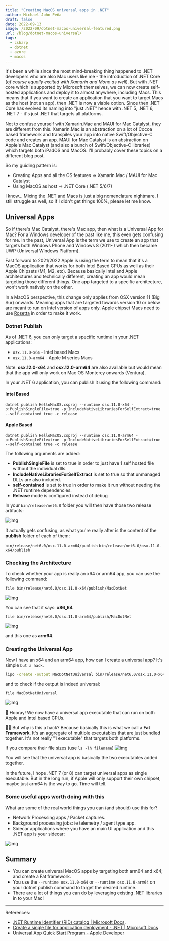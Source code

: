 ```yaml
---
title: "Creating MacOS universal apps in .NET"
author: Michael John Peña
draft: false
date: 2022-09-13
image: /2022/09/dotnet-macos-universal-featured.png
url: /blog/dotnet-macos-universal/
tags:
  - csharp
  - dotnet
  - azure
  - macos
---
```


It's been a while since the most mind-breaking thing happened to .NET developers who are also Mac users like me - the introduction of .NET Core (_of course equally excited with Xamarin and Mono as well_). But with .NET core which is supported by Microsoft themselves, we can now create self-hosted applications and deploy it to almost anywhere, including Macs. This means that if you want to create an application that you want to target Macs as the host (not an app), then .NET is now a viable option. Since then .NET Core has evolved its naming into "just .NET" hence with .NET 5, .NET 6, .NET 7 - it's just .NET that targets all platforms.

Not to confuse yourself with Xamarin.Mac and MAUI for Mac Catalyst, they are different from this. Xamarin.Mac is an abstraction on a lot of Cocoa based framework and transpiles your app into native Swift/Objective-C code and creates an app. MAUI for Mac Catalyst is an abstraction on Apple's Mac Catalyst (and also a bunch of Swift/Objective-C libraries) which targets both iPadOS and MacOS. I'll probably cover these topics on a different blog post.

So my guiding pattern is:

- Creating Apps and all the OS features => Xamarin.Mac / MAUI for Mac Catalyst
- Using MacOS as host => .NET Core (.NET 5/6/7)

I know... Mixing the .NET and Macs is just a big nomenclature nightmare. I still struggle as well, so if I didn't get things 100%, please let me know.

## Universal Apps

So if there's Mac Catalyst, there's Mac app, then what is a Universal App for Mac? For a Windows developer of the past like me, this even gets confusing for me. In the past, Universal App is the term we use to create an app that targets both Windows Phone and Windows 8 (2011~) which then became UWP (Universal Windows Platform).

Fast forward to 2021/2022 Apple is using the term to mean that it's a MacOS application that works for both Intel Based CPUs as well as their Apple Chipsets (M1, M2, etc). Because basically Intel and Apple architectures and technically different, creating an app would mean targeting those different things. One app targeted to a specific architecture, won't work natively on the other.

In a MacOS perspective, this change only applies from OSX version 11 (Big Sur) onwards. Meaning apps that are targeted towards version 10 or below are meant to run on Intel version of apps only. Apple chipset Macs need to use [Rosetta](https://support.apple.com/en-gb/HT211861) in order to make it work.

### Dotnet Publish

As of .NET 6, you can only target a specific runtime in your .NET applications:

- `osx.11.0-x64` - Intel based Macs
- `osx.11.0-arm64` - Apple M series Macs

Note: **osx.12.0-x64** and **osx.12.0-arm64** are also available but would mean that the app will only work on Mac OS Monterey onwards (Ventura).

In your .NET 6 application, you can publish it using the following command:

#### Intel Based

```shell
dotnet publish HelloMacOS.csproj --runtime osx.11.0-x64 -p:PublishSingleFile=true -p:IncludeNativeLibrariesForSelfExtract=true  --self-contained true -c release
```

#### Apple Based

```shell
dotnet publish HelloMacOS.csproj --runtime osx.11.0-arm64 -p:PublishSingleFile=true -p:IncludeNativeLibrariesForSelfExtract=true  --self-contained true -c release
```

The following arguments are added:

- **PublishSingleFile** is set to true in order to just have 1 self hosted file without the individual dlls.
- **IncludeNativeLibrariesForSelfExtract** is set to true so that unmanaged DLLs are also included.
- **self-contained** is set to true in order to make it run without needing the .NET runtime dependencies.
- **Release** mode is configured instead of debug

In your `bin/release/net6.0` folder you will then have those two release artifacts:

![img](/2022/09/macos-dotnet-publish-folder.png)

It actually gets confusing, as what you're really after is the content of the **publish** folder of each of them:

`bin/release/net6.0/osx.11.0-arm64/publish`
`bin/release/net6.0/osx.11.0-x64/publish`

### Checking the Architecture

To check whether your app is really an x64 or arm64 app, you can use the following command:

```shell
file bin/release/net6.0/osx.11.0-x64/publish/MacDotNet
```

![img](/2022/09/macos-x64-publish-arch.png)

You can see that it says: **x86_64**

```shell
file bin/release/net6.0/osx.11.0-arm64/publish/MacDotNet
```

![img](/2022/09/macos-arm64-publish-arch.png)

and this one as **arm64**.

### Creating the Universal App

Now I have an x64 and an arm64 app, how can I create a universal app? It's simple `but a hack`.

```bash
lipo -create -output MacDotNetUniversal bin/release/net6.0/osx.11.0-x64/publish/MacDotNet bin/release/net6.0/osx.11.0-arm64/publish/MacDotNet
```

and to check if the output is indeed universal:

```shell
file MacDotNetUniversal
```

![img](/2022/09/macos-universal-publish.png)

🎉 Hooray! We now have a universal app executable that can run on both Apple and Intel based CPUs.

🙋‍♂️ But why is this a hack? Because basically this is what we call a **Fat Framework**. It's an aggregate of multiple executables that are just bundled together. It's not really "1 executable" that targets both platforms.

If you compare their file sizes (use `ls -lh filename`)
![img](/2022/09/macos-universal-filesize.png)

You will see that the universal app is basically the two executables added together.

In the future, I hope .NET 7 (or 8) can target universal apps as single executable. But in the long run, if Apple will only support their own chipset, maybe just arm64 is the way to go. Time will tell.

### Some useful apps worth doing with this

What are some of the real world things you can (and should) use this for?

- Network Processing apps / Packet captures.
- Background processing jobs: ie telemetry / agent type app.
- Sidecar applications where you have an main UI application and this .NET app is your sidecar:

![img](/2022/09/macos-sidecar.png)

## Summary

- You can create universal MacOS apps by targeting both arm64 and x64; and create a Fat framework.
- You use the `--runtime osx.11.0-x64` or `--runtime osx.11.0-arm64` on your dotnet publish command to target the desired runtime.
- There are a lot of things you can do by leveraging existing .NET libraries in to your Mac!

---

References:

- [.NET Runtime Identifier (RID) catalog | Microsoft Docs](https://docs.microsoft.com/en-us/dotnet/core/rid-catalog#macos-rids).
- [Create a single file for application deployment - .NET | Microsoft Docs](https://docs.microsoft.com/en-us/dotnet/core/deploying/single-file/overview?tabs=cli)
- [Universal App Quick Start Program - Apple Developer](https://developer.apple.com/programs/universal/)

